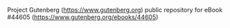 Project Gutenberg (https://www.gutenberg.org) public repository for eBook #44605 (https://www.gutenberg.org/ebooks/44605)
